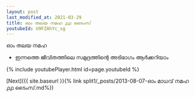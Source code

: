 ```yaml
---
layout: post
last_modified_at: 2021-03-29
title: ഓം തലയ നമഹ ൧൧ ടൈംസ്
youtubeId: U9FZAhYc_sg
---
```

 
 
 ഓം തലയ നമഹ 
 
 -  ഇന്നത്തെ ജീവിതത്തിലെ സമുദ്രത്തിന്റെ അടിഭാഗം ആർക്കറിയാം 
 
  
 
  
 
 
 
 
 
 


{% include youtubePlayer.html id=page.youtubeId %}
 
[Next]({{ site.baseurl }}{% link  split1/_posts/2013-08-07-ഓം മാധവ് നമഹ ൧൧ ടൈംസ്.md%})
 
